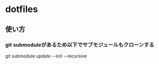# dotfiles
## 使い方
### git submoduleがあるため以下でサブモジュールもクローンする
git submodule update --init --recursive


